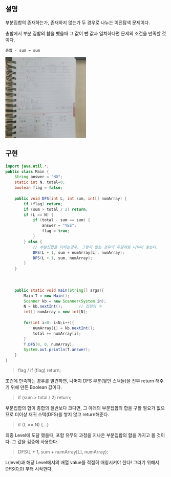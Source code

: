 
## 설명

부분집합의 존재하는가, 존재하지 않는가 두 경우로 나누는 이진탐색 문제이다.

총합에서 부분 집합의 합을 뺐을때 그 값이 뺀 값과 일치하다면 문제의 조건을 만족할 것이다.
```
총합 - sum = sum
```

<img src ="https://github.com/steadykyu/TIL/blob/master/Algorithm/%EC%9E%90%EB%B0%94%EC%95%8C%EA%B3%A0%EB%A6%AC%EC%A6%98_%EC%9D%B8%ED%94%84%EB%9F%B0/7.%20Recursive%2C%20Tree%2C%20Graph(DFS%2C%20BFS%20%EA%B8%B0%EC%B4%88)/img/8_1_1.jpg" width="50%" height="50%">

## 구현

```java
import java.util.*;
public class Main {
    String answer = "NO";
    static int N, total=0;
    boolean flag = false;   

    public void DFS(int L, int sum, int[] numArray) {
        if (flag) return;
        if (sum > total / 2) return;
        if (L == N) {
            if (total - sum == sum) {
                answer = "YES";
                flag = true;
            }
        } else {
            // 부분집합을 더하는경우, 그렇지 않는 경우의 두갈래로 나누어 놓는다.
            DFS(L + 1, sum + numArray[L], numArray);
            DFS(L + 1, sum, numArray);
        }
    }



    public static void main(String[] args){
        Main T = new Main();
        Scanner kb = new Scanner(System.in);
        N = kb.nextInt();       // 접점의 수
        int[] numArray = new int[N];

        for(int i=0; i<N;i++){
            numArray[i] = kb.nextInt();
            total += numArray[i];
        }
        T.DFS(0, 0, numArray);
        System.out.println(T.answer);
    }
}
```

> flag / if (flag) return;

조건에 만족하는 경우를 발견하면, 나머지 DFS 부분(쌓인 스택들)을 전부 return 해주기 위해 만든 Boolean 값이다.

> if (sum > total / 2) return;

부분집합의 합이 총합의 절반보다 크다면, 그 아래의 부분집합의 합을 구할 필요가 없으므로 더이상 재귀 스택(DFS)를 쌓지 않고 return해준다.

> if (L == N) {...}

최종 Level에 도달 했을때, 포함 유무의 과정을 지나온 부분집합의 합을 가지고 올 것이다. 그 값을 검증에 사용한다.  

> DFS(L + 1, sum + numArray[L], numArray);

L(level)과 해당 Level에서의 배열 value를 적절히 매칭시켜야 한다! 그러기 위해서 DFS(0,0) 부터 시작한다.